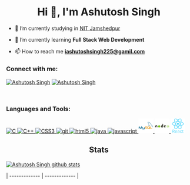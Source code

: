 <h1 align="center">Hi 👋, I'm Ashutosh Singh</h1>
<!-- <h3 align="center">A passionate web developer from India</h3> -->

- 🔭 I’m currently studying in [NIT Jamshedpur](https://www.nitjsr.ac.in/)

- 🌱 I’m currently learning **Full Stack Web Development**

- 📫 How to reach me **iashutoshsingh225@gamil.com**

<h3 align="left">Connect with me:</h3>
<p align="left">

<a href="https://www.linkedin.com/in/ashutosh-singh-4461a2180/" target="blank"><img align="center" src="https://upload.wikimedia.org/wikipedia/commons/c/ca/LinkedIn_logo_initials.png" alt="Ashutosh Singh" height="30" width="40" /></a>
<a href="https://leetcode.com/Ashu_22_09/" target="blank"><img align="center" src="https://www.google.com/url?sa=i&url=https%3A%2F%2Ficonscout.com%2Ficon%2Fleetcode-3521542&psig=AOvVaw1ZdJCr3nj5fs7eiwWDbxjw&ust=1686810364307000&source=images&cd=vfe&ved=0CBEQjRxqFwoTCNi8_bqQwv8CFQAAAAAdAAAAABAE" alt="Ashutosh Singh" height="30" width="40" /></a>

</p>

<br>

<h3 align="left">Languages and Tools:</h3>
<p align="left"> <a href="https://www.cprogramming.com/" target="_blank" rel="noreferrer"> <img src="https://www.google.com/url?sa=i&url=https%3A%2F%2Fcommons.wikimedia.org%2Fwiki%2FFile%3AC_Programming_Language.svg&psig=AOvVaw1_L9GNt0i-APLAXK85tCI5&ust=1686810466724000&source=images&cd=vfe&ved=0CBEQjRxqFwoTCOjA6OWQwv8CFQAAAAAdAAAAABAE" alt="C" width="40" height="40"/> </a> <a href="https://www.javatpoint.com/cpp-tutorial" target="_blank" rel="noreferrer"> <img src="https://www.google.com/url?sa=i&url=https%3A%2F%2Fwww.nicepng.com%2Fourpic%2Fu2y3w7a9i1o0r5r5_c-logo-c-programming-language-logo%2F&psig=AOvVaw1_L9GNt0i-APLAXK85tCI5&ust=1686810466724000&source=images&cd=vfe&ved=0CBEQjRxqFwoTCOjA6OWQwv8CFQAAAAAdAAAAABAI" alt="C++" width="40" height="40"/> </a> <a href="https://www.w3schools.com/css/" target="_blank" rel="noreferrer"> <img src="https://www.google.com/url?sa=i&url=https%3A%2F%2Fwww.freepik.com%2Ffree-photos-vectors%2Fcss-logo&psig=AOvVaw0VHmPLCc56gxeG_Ag4qZcD&ust=1686810589273000&source=images&cd=vfe&ved=0CBEQjRxqFwoTCNDi1aCRwv8CFQAAAAAdAAAAABAE" alt="CSS3" width="40" height="40"/> </a> <a href="https://git-scm.com/" target="_blank" rel="noreferrer"> <img src="https://www.google.com/url?sa=i&url=https%3A%2F%2Fnukeviet.edu.vn%2FChia-se-kien-thuc-web%2FGit-la-gi-Tai-sao-su-dung-Git-16.html&psig=AOvVaw0h1-0YRgWiY8R0cXTJcGTg&ust=1686810661260000&source=images&cd=vfe&ved=0CBEQjRxqFwoTCIDLwsORwv8CFQAAAAAdAAAAABAJ" alt="git" width="40" height="40"/> </a> <a href="https://www.w3.org/html/" target="_blank" rel="noreferrer"> <img src="https://www.google.com/url?sa=i&url=https%3A%2F%2Fcommons.wikimedia.org%2Fwiki%2FFile%3AHTML5_logo_and_wordmark.svg&psig=AOvVaw1hAhfsDACFSdWf7-yWgO3t&ust=1686810709726000&source=images&cd=vfe&ved=0CBEQjRxqFwoTCMjJxtuRwv8CFQAAAAAdAAAAABAE" alt="html5" width="40" height="40"/> </a> <a href="https://www.java.com" target="_blank" rel="noreferrer"> <img src="https://logowik.com/content/uploads/images/731_java.jpg" alt="java" width="40" height="40"/> </a> <a href="https://developer.mozilla.org/en-US/docs/Web/JavaScript" target="_blank" rel="noreferrer"> <img src="https://www.freepnglogos.com/uploads/javascript-png/javascript-logo-transparent-logo-javascript-images-3.png" alt="javascript" width="40" height="40"/>  <a href="https://www.mysql.com/" target="_blank" rel="noreferrer"> <img src="https://raw.githubusercontent.com/devicons/devicon/master/icons/mysql/mysql-original-wordmark.svg" alt="mysql" width="40" height="40"/> </a> <a href="https://nodejs.org" target="_blank" rel="noreferrer"> <img src="https://raw.githubusercontent.com/devicons/devicon/master/icons/nodejs/nodejs-original-wordmark.svg" alt="nodejs" width="40" height="40"/> </a> <a href="https://reactjs.org/" target="_blank" rel="noreferrer"> <img src="https://raw.githubusercontent.com/devicons/devicon/master/icons/react/react-original-wordmark.svg" alt="react" width="40" height="40"/> </a> </p>


<!-- --------------------------------------------------------------------------------------------------------------------------------------- -->


<h2 align="center">Stats</h2>

<a href="https://github.com/vickashu"><img align="center" src="https://streak-stats.demolab.com/?user=vickashu&theme=highcontrast" alt="Ashutosh Singh github stats" /></a>


| ------------- | ------------- |
